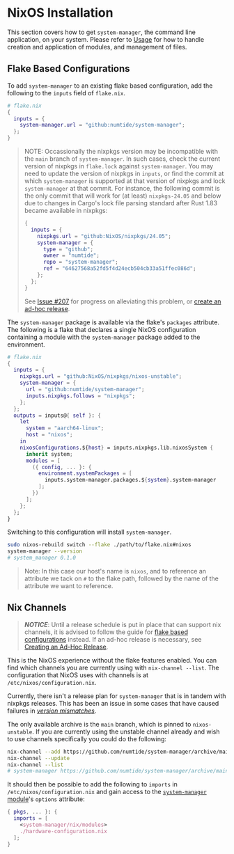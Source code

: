 # NixOS Installation

This section covers how to get `system-manager`, the command line application, on your system.
Please refer to [Usage](./usage.md) for how to handle creation and application of modules, and management of files.

## Flake Based Configurations

To add `system-manager` to an existing flake based configuration, add the following to the `inputs` field of `flake.nix`.

```nix
# flake.nix
{
  inputs = {
    system-manager.url = "github:numtide/system-manager";
  };
}
```

<!--
  @channels
  Remove after #207 is completed.
-->

> NOTE: Occassionally the nixpkgs version may be incompatible with the `main` branch of `system-manager`.
> In such cases, check the current version of nixpkgs in `flake.lock` against `system-manager`.
> You may need to update the version of nixpkgs in `inputs`, or find the commit at which `system-manager` is supported
> at that version of nixpkgs and lock `system-manager` at that commit. For instance, the following commit is the only commit
> that will work for (at least) `nixpkgs-24.05` and below due to changes in Cargo's lock file parsing standard after Rust 1.83
> became available in nixpkgs:
>
> ```nix
> {
>   inputs = {
>     nixpkgs.url = "github:NixOS/nixpkgs/24.05";
>     system-manager = {
>       type = "github";
>       owner = "numtide";
>       repo = "system-manager";
>       ref = "64627568a52fd5f4d24ecb504cb33a51ffec086d";
>     };
>   };
> }
> ```
>
> See [Issue #207](https://github.com/numtide/system-manager/issues/207) for progress on alleviating this problem, or [create an ad-hoc release](../contributing/extending-system-manager.md).

The `system-manager` package is available via the flake's `packages` attribute.
The following is a flake that declares a single NixOS configuration containing a module with the `system-manager`
package added to the environment.

```nix
# flake.nix
{
  inputs = {
    nixpkgs.url = "github:NixOS/nixpkgs/nixos-unstable";
    system-manager = {
      url = "github:numtide/system-manager";
      inputs.nixpkgs.follows = "nixpkgs";
    };
  };
  outputs = inputs@{ self }: {
    let
      system = "aarch64-linux";
      host = "nixos";
    in
    nixosConfigurations.${host} = inputs.nixpkgs.lib.nixosSystem {
      inherit system;
      modules = [
        ({ config, ... }: {
          environment.systemPackages = [
            inputs.system-manager.packages.${system}.system-manager
          ];
        })
      ];
    };
  };
}
```

Switching to this configuration will install `system-manager`.

```sh
sudo nixos-rebuild switch --flake ./path/to/flake.nix#nixos
system-manager --version
# system_manager 0.1.0
```

> Note: In this case our host's name is `nixos`, and to reference an attribute we tack on `#` to the flake path, followed by the name of the attribute we want to reference.

## Nix Channels

> _**NOTICE**_: Until a release schedule is put in place that can support nix channels, it is advised to follow the guide for [flake based configurations](#flake-based-configurations) instead.
> If an ad-hoc release is necessary, see [Creating an Ad-Hoc Release](../contributing/extending-system-manager.md).

This is the NixOS experience without the flake features enabled. You can find which channels you are currently using with `nix-channel --list`.
The configuration that NixOS uses with channels is at `/etc/nixos/configuration.nix`.

<!--
  @channels
  Remove after #207 is completed.
-->

Currently, there isn't a release plan for `system-manager` that is in tandem with nixpkgs releases. This has been an issue
in some cases that have caused failures in [_version mismatches_](https://github.com/numtide/system-manager/issues/172).

The only available archive is the `main` branch, which is pinned to `nixos-unstable`.
If you are currently using the unstable channel already and wish to use channels specifically you could do the following:

```sh
nix-channel --add https://github.com/numtide/system-manager/archive/main.tar.gz system-manager
nix-channel --update
nix-channel --list
# system-manager https://github.com/numtide/system-manager/archive/main.tar.gz
```

<!-- TODO: Test this, as I am just speculating that this is possible. -->

It should then be possible to add the following to `imports` in `/etc/nixos/configuration.nix` and gain access to the [`system-manager` module](../../../nix/modules/default.nix)'s `options` attribute:

```nix
{ pkgs, ... }: {
  imports = [
    <system-manager/nix/modules>
    ./hardware-configuration.nix
  ];
}
```
